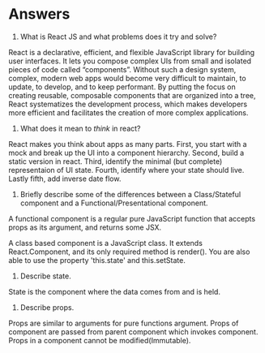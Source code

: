 # Answers

1.  What is React JS and what problems does it try and solve?

React is a declarative, efficient, and flexible JavaScript library for building user interfaces. It lets you compose complex UIs from small and isolated pieces of code called “components”.  Without such a design system, complex, modern web apps would become very difficult to maintain, to update, to develop, and to keep performant. By putting the focus on creating reusable, composable components that are organized into a tree, React systematizes the development process, which makes developers more efficient and facilitates the creation of more complex applications.

1.  What does it mean to _think_ in react?

React makes you think about apps as many parts. First, you start with a mock and break up the UI into a component hierarchy.  Second, build a static version in react.  Third, identify the minimal (but complete) representaion of UI state.  Fourth, identify where your state should live.  Lastly fifth, add inverse date flow.

1.  Briefly describe some of the differences between a Class/Stateful component and a Functional/Presentational component.

A functional component is a regular pure JavaScript function that accepts props as its argument, and returns some JSX.

A class based component is a JavaScript class. It extends React.Component, and its only required method is render().  You are also able to use the property 'this.state' and this.setState.

1.  Describe state.

State is the component where the data comes from and is held.

1.  Describe props.

Props are similar to arguments for pure functions argument. Props of component are passed from parent component which invokes component. Props in a component cannot be modified(Immutable).